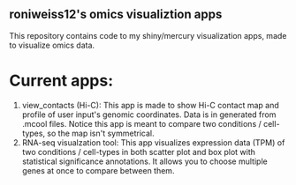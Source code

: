 ## roniweiss12's omics visualiztion apps
This repository contains code to my shiny/mercury visualization apps, made to visualize omics data.

# Current apps:
1. view_contacts (Hi-C): This app is made to show Hi-C contact map and profile of user input's genomic coordinates.
    Data is in generated from .mcool files.
   Notice this app is meant to compare two conditions / cell-types, so the map isn't symmetrical.
2. RNA-seq visualzation tool: This app visualizes expression data (TPM) of two conditions / cell-types in both scatter plot and box plot with statistical significance annotations. It allows you to choose multiple genes at once to compare between them.
